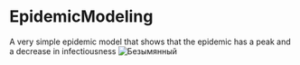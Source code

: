 # EpidemicModeling
  A very simple epidemic model that shows that the epidemic has a peak and a decrease in infectiousness
  ![Безымянный](https://user-images.githubusercontent.com/55646391/130346581-ae07eec4-c311-4f4a-8a16-254c17b5ee40.png)

